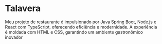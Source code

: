 # Talavera
Meu projeto de restaurante é impulsionado por Java Spring Boot, Node.js e React com TypeScript, oferecendo eficiência e modernidade. A experiência é moldada com HTML e CSS, garantindo um ambiente gastronômico inovador
